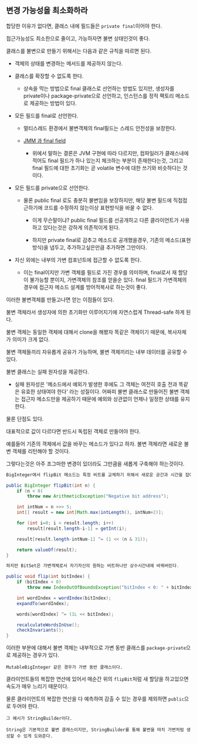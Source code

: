 ## 변경 가능성을 최소화하라

합당한 이유가 없다면, 클래스 내에 필드들은 `private final`이어야 한다.

접근가능성도 최소한으로 줄이고, 가능하자면 불변 상태인것이 좋다.

클래스를 불변으로 만들기 위해서는 다음과 같은 규칙을 따르면 된다.

- 객체의 상태를 변경하는 메서드를 제공하지 않는다.

- 클래스를 확장할 수 없도록 한다.

    - 상속을 막는 방법으로 final 클래스로 선언하는 방법도 있지만, 생성자를 private이나 package-private으로 선언하고, 인스턴스를 정적 팩토리 메소드로 제공하는 방법이 있다.

- 모든 필드를 final로 선언한다.

    - 멀티스레드 환경에서 불변객체의 final필드는 스레드 안전성을 보장한다.

    - <a href="https://stackoverflow.com/questions/22743223/are-final-fields-really-useful-regarding-thread-safety">JMM 과 final field</a>

        - 위에서 말하는 결론은 JVM 구현에 따라 다르지만, 컴파일러가 클래스내에 적어도 final 필드가 하나 있는지 체크하는 부분이 존재한다는것, 그리고 final 필드에 대한 초기화는 곧 volatile 변수에 대한 쓰기와 비슷하다는 것이다.

- 모든 필드를 private으로 선언한다.

    - 물론 public final 로도 충분히 불변임을 보장하지만, 해당 불변 필드에 직접접근하기에 코드를 수정하지 않는이상 표현방식을 바꿀 수 없다.

        - 이게 무슨말이냐? public final 필드를 선공개하고 다른 클라이언트가 사용하고 있다는것은 강하게 의존적이게 된다.

        - 하지만 private final로 감추고 메소드로 공개했을경우, 기존의 메소드(표현방식)을 냅두고, 추가하고싶은만큼 추가하면 그만이다.

- 자신 외에는 내부의 가변 컴포넌트에 접근할 수 없도록 한다.

    - 이는 final이지만 가변 객체를 필드로 가진 경우를 의미하며, final로서 재 할당이 불가능할 뿐이지, 가변객체의 참조를 얻을순 있다. final 필드가 가변객체의 경우에 접근자 메소드 설계를 방어적복사로 하는것이 좋다.



이러한 불변객체를 만들고나면 얻는 이점들이 있다.

불변 객체라서 생성자에 의한 초기화만 이루어지기에 자연스럽게 Thread-safe 하게 된다.

불변 객체는 동일한 객체에 대해서 clone을 해봤자 똑같은 객체이기 때문에, 복사자체가 의미가 크게 없다.

불변 객체들끼리 자유롭게 공유가 가능하며, 불변 객체끼리는 내부 데이터를 공유할 수 있다.

불변 클래스는 실패 원자성을 제공한다.

- 실패 원자성은 '메소드에서 예외가 발생한 후에도 그 객체는 여전히 호출 전과 똑같은 유효한 상태여야 한다' 라는 성질이다. 어짜피 불변 클래스로 만들어진 불변 객체는 접근자 메소드만을 제공하기 때문에 예외와 상관없이 언제나 일정한 상태를 유지한다.


물론 단점도 있다.

대표적으로 값이 다르다면 반드시 독립된 객체로 만들어야 한다.

예를들어 기존의 객체에서 값을 바꾸는 메소드가 있다고 하자. 불변 객체라면 새로운 불변 객체를 리턴해야 할 것이다.

그렇다는것은 아주 조그마한 변경이 있더라도 그만큼을 새롭게 구축해야 하는것이다.

```java
BigInteger에서 flipBit 메소드는 특정 비트를 교체하기 위해서 새로운 공간과 시간을 잡아먹는다.

public BigInteger flipBit(int n) {
    if (n < 0)
        throw new ArithmeticException("Negative bit address");

    int intNum = n >>> 5;
    int[] result = new int[Math.max(intLength(), intNum+2)];

    for (int i=0; i < result.length; i++)
        result[result.length-i-1] = getInt(i);

    result[result.length-intNum-1] ^= (1 << (n & 31));

    return valueOf(result);
}

하지만 BitSet은 가변객체로서 자기자신의 원하는 비트하나만 상수시간내에 바꿔버린다.

public void flip(int bitIndex) {
    if (bitIndex < 0)
        throw new IndexOutOfBoundsException("bitIndex < 0: " + bitIndex);

    int wordIndex = wordIndex(bitIndex);
    expandTo(wordIndex);

    words[wordIndex] ^= (1L << bitIndex);

    recalculateWordsInUse();
    checkInvariants();
}
```

이러한 부분에 대해서 불변 객체는 내부적으로 가변 동반 클래스를 `package-private`으로 제공하는 경우가 있다.

```
MutableBigInteger 같은 경우가 가변 동반 클래스이다.
```

클라이언트들의 복잡한 연산에 있어서 매순간 위의 `flipBit`처럼 새 할당을 하고있으면 속도가 매우 느리기 때문이다.

물론 클라이언트의 복잡한 연산을 다 예측하여 감출 수 있는 경우를 제외하면 `public`으로 두어야 한다.

```
그 예시가 StringBuilder이다.

String은 기본적으로 불변 클래스이지만, StringBuilder를 통해 불변을 마치 가변처럼 생성할 수 있게 도와준다.
```






